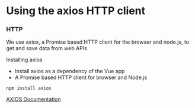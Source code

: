 # Using the axios HTTP client

### HTTP

We use axios, a Promise based HTTP client for the browser and node.js, to get and save data from web APIs

Installing axios
- Install axios as a dependency of the Vue app
- A Promise based HTTP client for browser and Node.js

```shell
npm install axios
```

[AXIOS  Documentation](https://github.com/axios/axios)
